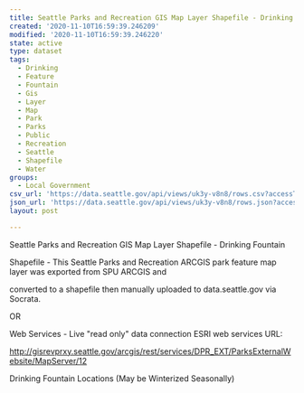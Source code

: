 ```yaml
---
title: Seattle Parks and Recreation GIS Map Layer Shapefile - Drinking Fountain
created: '2020-11-10T16:59:39.246209'
modified: '2020-11-10T16:59:39.246220'
state: active
type: dataset
tags:
  - Drinking
  - Feature
  - Fountain
  - Gis
  - Layer
  - Map
  - Park
  - Parks
  - Public
  - Recreation
  - Seattle
  - Shapefile
  - Water
groups:
  - Local Government
csv_url: 'https://data.seattle.gov/api/views/uk3y-v8n8/rows.csv?accessType=DOWNLOAD'
json_url: 'https://data.seattle.gov/api/views/uk3y-v8n8/rows.json?accessType=DOWNLOAD'
layout: post

---
```

Seattle Parks and Recreation GIS Map Layer Shapefile - Drinking Fountain

Shapefile - This Seattle Parks and Recreation ARCGIS park feature map layer was exported from SPU ARCGIS and 

converted to a shapefile then manually uploaded to data.seattle.gov via Socrata.

OR

Web Services - Live "read only" data connection ESRI web services URL: 

http://gisrevprxy.seattle.gov/arcgis/rest/services/DPR_EXT/ParksExternalWebsite/MapServer/12

Drinking Fountain Locations  (May be Winterized Seasonally)
